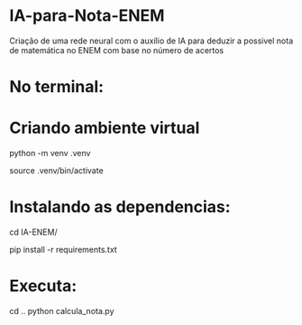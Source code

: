 # IA-para-Nota-ENEM

Criação de uma rede neural com o auxílio de IA para deduzir a possivel nota de matemática no ENEM com base no número de acertos

# No terminal:

# Criando ambiente virtual

python -m venv .venv

source .venv/bin/activate

# Instalando as dependencias:

cd IA-ENEM/

pip install -r requirements.txt

# Executa:
cd ..
python calcula_nota.py

